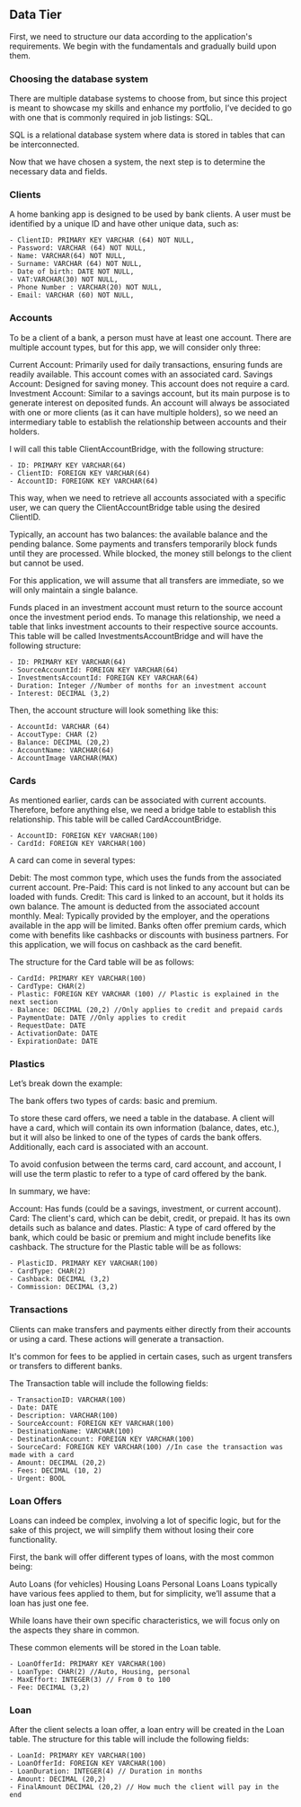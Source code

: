 ## Data Tier

First, we need to structure our data according to the application's requirements. We begin with the fundamentals and gradually build upon them.

### Choosing the database system

There are multiple database systems to choose from, but since this project is meant to showcase my skills and enhance my portfolio, I’ve decided to go with one that is commonly required in job listings: SQL.

SQL is a relational database system where data is stored in tables that can be interconnected.

Now that we have chosen a system, the next step is to determine the necessary data and fields.

### Clients

A home banking app is designed to be used by bank clients. A user must be identified by a unique ID and have other unique data, such as:

    - ClientID: PRIMARY KEY VARCHAR (64) NOT NULL,
    - Password: VARCHAR (64) NOT NULL,
    - Name: VARCHAR(64) NOT NULL,
    - Surname: VARCHAR (64) NOT NULL,
    - Date of birth: DATE NOT NULL,
    - VAT:VARCHAR(30) NOT NULL,
    - Phone Number : VARCHAR(20) NOT NULL,
    - Email: VARCHAR (60) NOT NULL,

### Accounts

To be a client of a bank, a person must have at least one account. There are multiple account types, but for this app, we will consider only three:

Current Account: Primarily used for daily transactions, ensuring funds are readily available. This account comes with an associated card.
Savings Account: Designed for saving money. This account does not require a card.
Investment Account: Similar to a savings account, but its main purpose is to generate interest on deposited funds.
An account will always be associated with one or more clients (as it can have multiple holders), so we need an intermediary table to establish the relationship between accounts and their holders.

I will call this table ClientAccountBridge, with the following structure:

    - ID: PRIMARY KEY VARCHAR(64)
    - ClientID: FOREIGN KEY VARCHAR(64)
    - AccountID: FOREIGNK KEY VARCHAR(64)

This way, when we need to retrieve all accounts associated with a specific user, we can query the ClientAccountBridge table using the desired ClientID.

Typically, an account has two balances: the available balance and the pending balance. Some payments and transfers temporarily block funds until they are processed. While blocked, the money still belongs to the client but cannot be used.

For this application, we will assume that all transfers are immediate, so we will only maintain a single balance.

Funds placed in an investment account must return to the source account once the investment period ends. To manage this relationship, we need a table that links investment accounts to their respective source accounts. This table will be called InvestmentsAccountBridge and will have the following structure:

    - ID: PRIMARY KEY VARCHAR(64)
    - SourceAccountId: FOREIGN KEY VARCHAR(64)
    - InvestmentsAccountId: FOREIGN KEY VARCHAR(64)
    - Duration: Integer //Number of months for an investment account
    - Interest: DECIMAL (3,2)

Then, the account structure will look something like this:

    - AccountId: VARCHAR (64)
    - AccoutType: CHAR (2)
    - Balance: DECIMAL (20,2)
    - AccountName: VARCHAR(64)
    - AccountImage VARCHAR(MAX)

### Cards

As mentioned earlier, cards can be associated with current accounts. Therefore, before anything else, we need a bridge table to establish this relationship. This table will be called CardAccountBridge.

    - AccountID: FOREIGN KEY VARCHAR(100)
    - CardId: FOREIGN KEY VARCHAR(100)

A card can come in several types:

Debit: The most common type, which uses the funds from the associated current account.
Pre-Paid: This card is not linked to any account but can be loaded with funds.
Credit: This card is linked to an account, but it holds its own balance. The amount is deducted from the associated account monthly.
Meal: Typically provided by the employer, and the operations available in the app will be limited.
Banks often offer premium cards, which come with benefits like cashbacks or discounts with business partners. For this application, we will focus on cashback as the card benefit.

The structure for the Card table will be as follows:

    - CardId: PRIMARY KEY VARCHAR(100)
    - CardType: CHAR(2)
    - Plastic: FOREIGN KEY VARCHAR (100) // Plastic is explained in the next section
    - Balance: DECIMAL (20,2) //Only applies to credit and prepaid cards
    - PaymentDate: DATE //Only applies to credit
    - RequestDate: DATE
    - ActivationDate: DATE
    - ExpirationDate: DATE

### Plastics

Let’s break down the example:

The bank offers two types of cards: basic and premium.

To store these card offers, we need a table in the database. A client will have a card, which will contain its own information (balance, dates, etc.), but it will also be linked to one of the types of cards the bank offers. Additionally, each card is associated with an account.

To avoid confusion between the terms card, card account, and account, I will use the term plastic to refer to a type of card offered by the bank.

In summary, we have:

Account: Has funds (could be a savings, investment, or current account).
Card: The client's card, which can be debit, credit, or prepaid. It has its own details such as balance and dates.
Plastic: A type of card offered by the bank, which could be basic or premium and might include benefits like cashback.
The structure for the Plastic table will be as follows:

    - PlasticID. PRIMARY KEY VARCHAR(100)
    - CardType: CHAR(2)
    - Cashback: DECIMAL (3,2)
    - Commission: DECIMAL (3,2)

### Transactions

Clients can make transfers and payments either directly from their accounts or using a card. These actions will generate a transaction.

It's common for fees to be applied in certain cases, such as urgent transfers or transfers to different banks.

The Transaction table will include the following fields:

    - TransactionID: VARCHAR(100)
    - Date: DATE
    - Description: VARCHAR(100)
    - SourceAccount: FOREIGN KEY VARCHAR(100)
    - DestinationName: VARCHAR(100)
    - DestinationAccount: FOREIGN KEY VARCHAR(100)
    - SourceCard: FOREIGN KEY VARCHAR(100) //In case the transaction was made with a card
    - Amount: DECIMAL (20,2)
    - Fees: DECIMAL (10, 2)
    - Urgent: BOOL

### Loan Offers

Loans can indeed be complex, involving a lot of specific logic, but for the sake of this project, we will simplify them without losing their core functionality.

First, the bank will offer different types of loans, with the most common being:

Auto Loans (for vehicles)
Housing Loans
Personal Loans
Loans typically have various fees applied to them, but for simplicity, we’ll assume that a loan has just one fee.

While loans have their own specific characteristics, we will focus only on the aspects they share in common.

These common elements will be stored in the Loan table.

    - LoanOfferId: PRIMARY KEY VARCHAR(100)
    - LoanType: CHAR(2) //Auto, Housing, personal
    - MaxEffort: INTEGER(3) // From 0 to 100
    - Fee: DECIMAL (3,2)

### Loan

After the client selects a loan offer, a loan entry will be created in the Loan table. The structure for this table will include the following fields:

    - LoanId: PRIMARY KEY VARCHAR(100)
    - LoanOfferId: FOREIGN KEY VARCHAR(100)
    - LoanDuration: INTEGER(4) // Duration in months
    - Amount: DECIMAL (20,2)
    - FinalAmount DECIMAL (20,2) // How much the client will pay in the end

